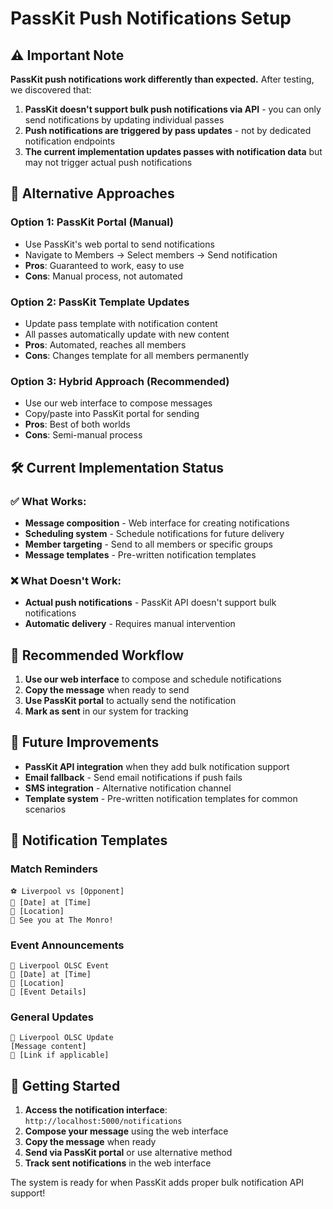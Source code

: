 # PassKit Push Notifications Setup

## ⚠️ Important Note

**PassKit push notifications work differently than expected.** After testing, we discovered that:

1. **PassKit doesn't support bulk push notifications via API** - you can only send notifications by updating individual passes
2. **Push notifications are triggered by pass updates** - not by dedicated notification endpoints
3. **The current implementation updates passes with notification data** but may not trigger actual push notifications

## 🔄 Alternative Approaches

### Option 1: PassKit Portal (Manual)
- Use PassKit's web portal to send notifications
- Navigate to Members → Select members → Send notification
- **Pros**: Guaranteed to work, easy to use
- **Cons**: Manual process, not automated

### Option 2: PassKit Template Updates
- Update pass template with notification content
- All passes automatically update with new content
- **Pros**: Automated, reaches all members
- **Cons**: Changes template for all members permanently

### Option 3: Hybrid Approach (Recommended)
- Use our web interface to compose messages
- Copy/paste into PassKit portal for sending
- **Pros**: Best of both worlds
- **Cons**: Semi-manual process

## 🛠️ Current Implementation Status

### ✅ What Works:
- **Message composition** - Web interface for creating notifications
- **Scheduling system** - Schedule notifications for future delivery
- **Member targeting** - Send to all members or specific groups
- **Message templates** - Pre-written notification templates

### ❌ What Doesn't Work:
- **Actual push notifications** - PassKit API doesn't support bulk notifications
- **Automatic delivery** - Requires manual intervention

## 🎯 Recommended Workflow

1. **Use our web interface** to compose and schedule notifications
2. **Copy the message** when ready to send
3. **Use PassKit portal** to actually send the notification
4. **Mark as sent** in our system for tracking

## 🔧 Future Improvements

- **PassKit API integration** when they add bulk notification support
- **Email fallback** - Send email notifications if push fails
- **SMS integration** - Alternative notification channel
- **Template system** - Pre-written notification templates for common scenarios

## 📱 Notification Templates

### Match Reminders
```
⚽ Liverpool vs [Opponent]
📅 [Date] at [Time]
📍 [Location]
🎫 See you at The Monro!
```

### Event Announcements
```
🎉 Liverpool OLSC Event
📅 [Date] at [Time]
📍 [Location]
🍻 [Event Details]
```

### General Updates
```
📢 Liverpool OLSC Update
[Message content]
🔗 [Link if applicable]
```

## 🚀 Getting Started

1. **Access the notification interface**: `http://localhost:5000/notifications`
2. **Compose your message** using the web interface
3. **Copy the message** when ready
4. **Send via PassKit portal** or use alternative method
5. **Track sent notifications** in the web interface

The system is ready for when PassKit adds proper bulk notification API support!
